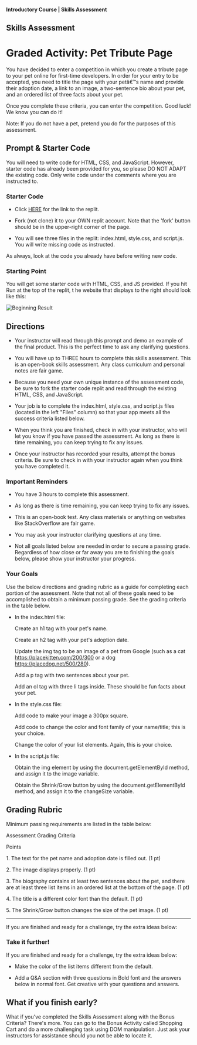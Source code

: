 #### Introductory Course | Skills Assessment

Skills Assessment
-----------------

Graded Activity: Pet Tribute Page
=================================

You have decided to enter a competition in which you create a tribute page to your pet online for first-time developers. In order for your entry to be accepted, you need to title the page with your petâ€™s name and provide their adoption date, a link to an image, a two-sentence bio about your pet, and an ordered list of three facts about your pet.

Once you complete these criteria, you can enter the competition. Good luck! We know you can do it!

Note: If you do not have a pet, pretend you do for the purposes of this assessment.

Prompt & Starter Code
---------------------

You will need to write code for HTML, CSS, and JavaScript. However, starter code has already been provided for you, so please DO NOT ADAPT the existing code. Only write code under the comments where you are instructed to.

### Starter Code

*   Click [HERE](https://replit.com/@SD-Team/newAssessent-SD#index.html) for the link to the replit.

*   Fork (not clone) it to your OWN replit account. Note that the 'fork' button should be in the upper-right corner of the page.

*   You will see three files in the replit: index.html, style.css, and script.js. You will write missing code as instructed.

As always, look at the code you already have before writing new code.

### Starting Point

You will get some starter code with HTML, CSS, and JS provided. If you hit Run at the top of the replit, t he website that displays to the right should look like this:

![Beginning Result](https://digitalskills.instructure.com/courses/4676/files/1407056/download)

Directions
----------

*   Your instructor will read through this prompt and demo an example of the final product. This is the perfect time to ask any clarifying questions.

*   You will have up to THREE hours to complete this skills assessment. This is an open-book skills assessment. Any class curriculum and personal notes are fair game.

*   Because you need your own unique instance of the assessment code, be sure to fork the starter code replit and read through the existing HTML, CSS, and JavaScript.

*   Your job is to complete the index.html, style.css, and script.js files (located in the left "Files" column) so that your app meets all the success criteria listed below.

*   When you think you are finished, check in with your instructor, who will let you know if you have passed the assessment. As long as there is time remaining, you can keep trying to fix any issues.

*   Once your instructor has recorded your results, attempt the bonus criteria. Be sure to check in with your instructor again when you think you have completed it.

### Important Reminders

*   You have 3 hours to complete this assessment.

*   As long as there is time remaining, you can keep trying to fix any issues.

*   This is an open-book test. Any class materials or anything on websites like StackOverflow are fair game.

*   You may ask your instructor clarifying questions at any time.

*   Not all goals listed below are needed in order to secure a passing grade. Regardless of how close or far away you are to finishing the goals below, please show your instructor your progress.

### Your Goals

Use the below directions and grading rubric as a guide for completing each portion of the assessment. Note that not all of these goals need to be accomplished to obtain a minimum passing grade. See the grading criteria in the table below.

*   In the index.html file:
    
    Create an h1 tag with your pet's name.
    
    Create an h2 tag with your pet's adoption date.
    
    Update the img tag to be an image of a pet from Google (such as a cat https://placekitten.com/200/300 or a dog https://placedog.net/500/280).
    
    Add a p tag with two sentences about your pet.
    
    Add an ol tag with three li tags inside. These should be fun facts about your pet.
    

*   In the style.css file:
    
    Add code to make your image a 300px square.
    
    Add code to change the color and font family of your name/title; this is your choice.
    
    Change the color of your list elements. Again, this is your choice.
    

*   In the script.js file:
    
    Obtain the img element by using the document.getElementById method, and assign it to the image variable.
    
    Obtain the Shrink/Grow button by using the document.getElementById method, and assign it to the changeSize variable.
    

Grading Rubric
--------------

Minimum passing requirements are listed in the table below:

Assessment Grading Criteria

Points

1\. The text for the pet name and adoption date is filled out. (1 pt)

2\. The image displays properly. (1 pt)

3\. The biography contains at least two sentences about the pet, and there are at least three list items in an ordered list at the bottom of the page. (1 pt)

4\. The title is a different color font than the default. (1 pt)

5\. The Shrink/Grow button changes the size of the pet image. (1 pt)

-------------------------

If you are finished and ready for a challenge, try the extra ideas below:

### Take it further!

If you are finished and ready for a challenge, try the extra ideas below:

*   Make the color of the list items different from the default.

*   Add a Q&A section with three questions in Bold font and the answers below in normal font. Get creative with your questions and answers.

What if you finish early?
-------------------------

What if you've completed the Skills Assessment along with the Bonus Criteria? There's more. You can go to the Bonus Activity called Shopping Cart and do a more challenging task using DOM manipulation. Just ask your instructors for assistance should you not be able to locate it.
